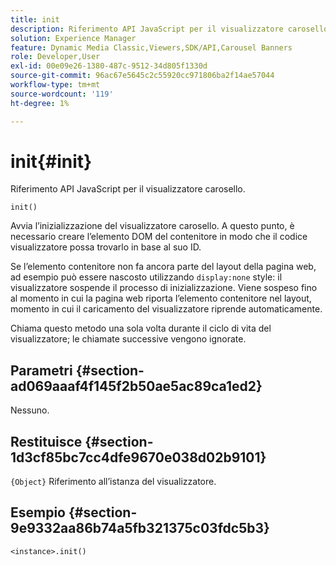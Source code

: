 ```yaml
---
title: init
description: Riferimento API JavaScript per il visualizzatore carosello.
solution: Experience Manager
feature: Dynamic Media Classic,Viewers,SDK/API,Carousel Banners
role: Developer,User
exl-id: 00e09e26-1380-487c-9512-34d805f1330d
source-git-commit: 96ac67e5645c2c55920cc971806ba2f14ae57044
workflow-type: tm+mt
source-wordcount: '119'
ht-degree: 1%

---
```


# init{#init}

Riferimento API JavaScript per il visualizzatore carosello.

`init()`

Avvia l’inizializzazione del visualizzatore carosello. A questo punto, è necessario creare l’elemento DOM del contenitore in modo che il codice visualizzatore possa trovarlo in base al suo ID.

Se l’elemento contenitore non fa ancora parte del layout della pagina web, ad esempio può essere nascosto utilizzando `display:none` style: il visualizzatore sospende il processo di inizializzazione. Viene sospeso fino al momento in cui la pagina web riporta l’elemento contenitore nel layout, momento in cui il caricamento del visualizzatore riprende automaticamente.

Chiama questo metodo una sola volta durante il ciclo di vita del visualizzatore; le chiamate successive vengono ignorate.

## Parametri {#section-ad069aaaf4f145f2b50ae5ac89ca1ed2}

Nessuno.

## Restituisce {#section-1d3cf85bc7cc4dfe9670e038d02b9101}

`{Object}` Riferimento all’istanza del visualizzatore.

## Esempio {#section-9e9332aa86b74a5fb321375c03fdc5b3}

```
<instance>.init()
```
